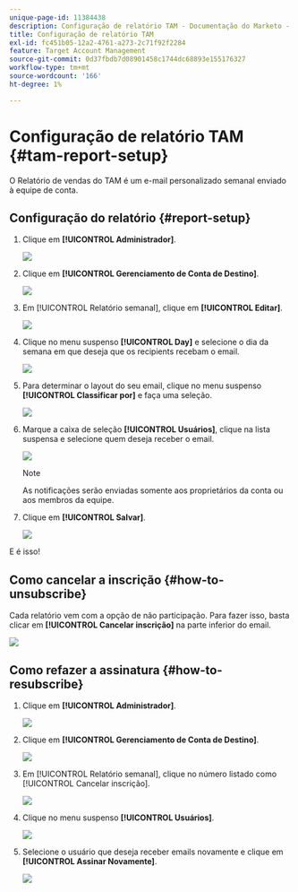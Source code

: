 ```yaml
---
unique-page-id: 11384438
description: Configuração de relatório TAM - Documentação do Marketo - Documentação do produto
title: Configuração de relatório TAM
exl-id: fc451b05-12a2-4761-a273-2c71f92f2284
feature: Target Account Management
source-git-commit: 0d37fbdb7d08901458c1744dc68893e155176327
workflow-type: tm+mt
source-wordcount: '166'
ht-degree: 1%

---
```


# Configuração de relatório TAM {#tam-report-setup}

O Relatório de vendas do TAM é um e-mail personalizado semanal enviado à equipe de conta.

## Configuração do relatório {#report-setup}

1. Clique em **[!UICONTROL Administrador]**.

   ![](assets/one-3.png)

1. Clique em **[!UICONTROL Gerenciamento de Conta de Destino]**.

   ![](assets/tam-report-setup-2.png)

1. Em [!UICONTROL Relatório semanal], clique em **[!UICONTROL Editar]**.

   ![](assets/three-3.png)

1. Clique no menu suspenso **[!UICONTROL Day]** e selecione o dia da semana em que deseja que os recipients recebam o email.

   ![](assets/four-4.png)

1. Para determinar o layout do seu email, clique no menu suspenso **[!UICONTROL Classificar por]** e faça uma seleção.

   ![](assets/five-3.png)

1. Marque a caixa de seleção **[!UICONTROL Usuários]**, clique na lista suspensa e selecione quem deseja receber o email.

   ![](assets/six-2.png)

   >[!NOTE]
   >
   >As notificações serão enviadas somente aos proprietários da conta ou aos membros da equipe.

1. Clique em **[!UICONTROL Salvar]**.

   ![](assets/seven-2.png)

E é isso!

## Como cancelar a inscrição {#how-to-unsubscribe}

Cada relatório vem com a opção de não participação. Para fazer isso, basta clicar em **[!UICONTROL Cancelar inscrição]** na parte inferior do email.

![](assets/eight-1.png)

## Como refazer a assinatura {#how-to-resubscribe}

1. Clique em **[!UICONTROL Administrador]**.

   ![](assets/one-3.png)

1. Clique em **[!UICONTROL Gerenciamento de Conta de Destino]**.

   ![](assets/tam-report-setup-10.png)

1. Em [!UICONTROL Relatório semanal], clique no número listado como [!UICONTROL Cancelar inscrição].

   ![](assets/nine.png)

1. Clique no menu suspenso **[!UICONTROL Usuários]**.

   ![](assets/ten.png)

1. Selecione o usuário que deseja receber emails novamente e clique em **[!UICONTROL Assinar Novamente]**.

   ![](assets/eleven.png)
